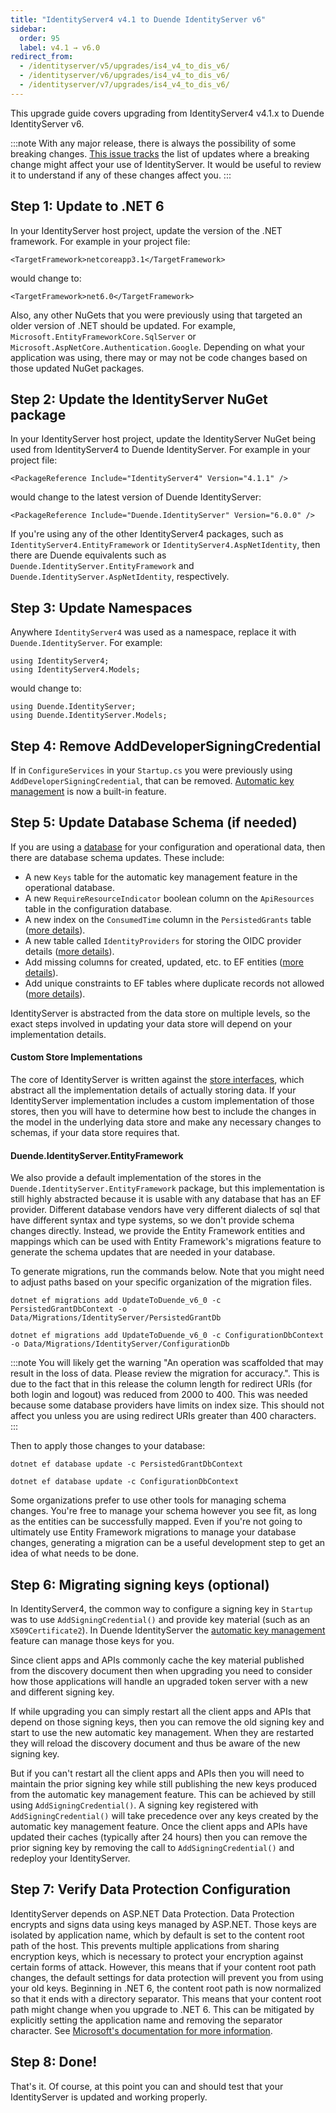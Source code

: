 ```yaml
---
title: "IdentityServer4 v4.1 to Duende IdentityServer v6"
sidebar:
  order: 95
  label: v4.1 → v6.0
redirect_from:
  - /identityserver/v5/upgrades/is4_v4_to_dis_v6/
  - /identityserver/v6/upgrades/is4_v4_to_dis_v6/
  - /identityserver/v7/upgrades/is4_v4_to_dis_v6/
---
```


This upgrade guide covers upgrading from IdentityServer4 v4.1.x to Duende IdentityServer v6.

:::note
With any major release, there is always the possibility of some breaking changes.
[This issue tracks](https://github.com/DuendeSoftware/IdentityServer/issues/351) the list of updates where a breaking change might affect your use of IdentityServer. It would be useful to review it to understand if any of these changes affect you.
:::

## Step 1: Update to .NET 6

In your IdentityServer host project, update the version of the .NET framework. 
For example in your project file:

```
<TargetFramework>netcoreapp3.1</TargetFramework>
```

would change to: 

```
<TargetFramework>net6.0</TargetFramework>
```

Also, any other NuGets that you were previously using that targeted an older version of .NET should be updated.
For example, `Microsoft.EntityFrameworkCore.SqlServer` or `Microsoft.AspNetCore.Authentication.Google`.
Depending on what your application was using, there may or may not be code changes based on those updated NuGet packages. 

## Step 2: Update the IdentityServer NuGet package

In your IdentityServer host project, update the IdentityServer NuGet being used from IdentityServer4 to Duende IdentityServer. 
For example in your project file:

```
<PackageReference Include="IdentityServer4" Version="4.1.1" />
```

would change to the latest version of Duende IdentityServer:

```
<PackageReference Include="Duende.IdentityServer" Version="6.0.0" />
```

If you're using any of the other IdentityServer4 packages, such as `IdentityServer4.EntityFramework` or `IdentityServer4.AspNetIdentity`, then there are Duende equivalents such as `Duende.IdentityServer.EntityFramework` and `Duende.IdentityServer.AspNetIdentity`, respectively.

## Step 3: Update Namespaces

Anywhere `IdentityServer4` was used as a namespace, replace it with `Duende.IdentityServer`. For example:

```
using IdentityServer4;
using IdentityServer4.Models;
```

would change to:

```
using Duende.IdentityServer;
using Duende.IdentityServer.Models;
```

## Step 4: Remove AddDeveloperSigningCredential

If in `ConfigureServices` in your `Startup.cs` you were previously using `AddDeveloperSigningCredential`, that can be removed. 
[Automatic key management](/identityserver/fundamentals/key-management/) is now a built-in feature.

## Step 5: Update Database Schema (if needed)

If you are using a [database](/identityserver/data/) for your configuration and operational data, then there are database schema updates.
These include:

* A new `Keys` table for the automatic key management feature in the operational database.
* A new `RequireResourceIndicator` boolean column on the `ApiResources` table in the configuration database.
* A new index on the `ConsumedTime` column in the `PersistedGrants` table ([more details](https://github.com/DuendeSoftware/IdentityServer/pull/84)).
* A new table called `IdentityProviders` for storing the OIDC provider details ([more details](https://github.com/DuendeSoftware/IdentityServer/pull/188)).
* Add missing columns for created, updated, etc. to EF entities ([more details](https://github.com/DuendeSoftware/IdentityServer/pull/356)).
* Add unique constraints to EF tables where duplicate records not allowed ([more details](https://github.com/DuendeSoftware/IdentityServer/pull/355)).

IdentityServer is abstracted from the data store on multiple levels, so the exact steps involved in updating your data store will depend on your implementation details. 

#### Custom Store Implementations
The core of IdentityServer is written against the [store interfaces](/identityserver/reference/stores), which abstract all the implementation details of actually storing data. If your IdentityServer implementation includes a custom implementation of those stores, then you will have to determine how best to include the changes in the model in the underlying data store and make any necessary changes to schemas, if your data store requires that.

#### Duende.IdentityServer.EntityFramework
We also provide a default implementation of the stores in the `Duende.IdentityServer.EntityFramework` package, but this implementation is still highly abstracted because it is usable with any database that has an EF provider. Different database vendors have very different dialects of sql that have different syntax and type systems, so we don't provide schema changes directly. Instead, we provide the Entity Framework entities and mappings which can be used with Entity Framework's migrations feature to generate the schema updates that are needed in your database. 

To generate migrations, run the commands below. Note that you might need to adjust paths based on your specific organization of the migration files.

```
dotnet ef migrations add UpdateToDuende_v6_0 -c PersistedGrantDbContext -o Data/Migrations/IdentityServer/PersistedGrantDb

dotnet ef migrations add UpdateToDuende_v6_0 -c ConfigurationDbContext -o Data/Migrations/IdentityServer/ConfigurationDb
```

:::note
You will likely get the warning "An operation was scaffolded that may result in the loss of data. Please review the migration for accuracy.". This is due to the fact that in this release the column length for redirect URIs (for both login and logout) was reduced from 2000 to 400. This was needed because some database providers have limits on index size. This should not affect you unless you are using redirect URIs greater than 400 characters.
:::

Then to apply those changes to your database:

```
dotnet ef database update -c PersistedGrantDbContext

dotnet ef database update -c ConfigurationDbContext
```

Some organizations prefer to use other tools for managing schema changes. You're free to manage your schema however you see fit, as long as the entities can be successfully mapped. Even if you're not going to ultimately use Entity Framework migrations to manage your database changes, generating a migration can be a useful development step to get an idea of what needs to be done.

## Step 6: Migrating signing keys (optional)

In IdentityServer4, the common way to configure a signing key in `Startup` was to use `AddSigningCredential()` and provide key material (such as an `X509Certificate2`).
In Duende IdentityServer the [automatic key management](/identityserver/fundamentals/key-management/) feature can manage those keys for you.

Since client apps and APIs commonly cache the key material published from the discovery document then when upgrading you need to consider how those applications will handle an upgraded token server with a new and different signing key.

If while upgrading you can simply restart all the client apps and APIs that depend on those signing keys, then you can remove the old signing key and start to use the new automatic key management. 
When they are restarted they will reload the discovery document and thus be aware of the new signing key.

But if you can't restart all the client apps and APIs then you will need to maintain the prior signing key while still publishing the new keys produced from the automatic key management feature. 
This can be achieved by still using `AddSigningCredential()`.
A signing key registered with `AddSigningCredential()` will take precedence over any keys created by the automatic key management feature.
Once the client apps and APIs have updated their caches (typically after 24 hours) then you can remove the prior signing key by removing the call to `AddSigningCredential()` and redeploy your IdentityServer.

## Step 7: Verify Data Protection Configuration
IdentityServer depends on ASP.NET Data Protection. Data Protection encrypts and signs data using keys managed by ASP.NET. Those keys are isolated by application name, which by default is set to the content root path of the host. This prevents multiple applications from sharing encryption keys, which is necessary to protect your encryption against certain forms of attack. However, this means that if your content root path changes, the default settings for data protection will prevent you from using your old keys. Beginning in .NET 6, the content root path is now normalized so that it ends with a directory separator. This means that your content root path might change when you upgrade to .NET 6. This can be mitigated by explicitly setting the application name and removing the separator character. See [Microsoft's documentation for more information](https://learn.microsoft.com/en-us/aspnet/core/security/data-protection/configuration/overview?view=aspnetcore-6.0#setapplicationname).

## Step 8: Done!

That's it. Of course, at this point you can and should test that your IdentityServer is updated and working properly.

